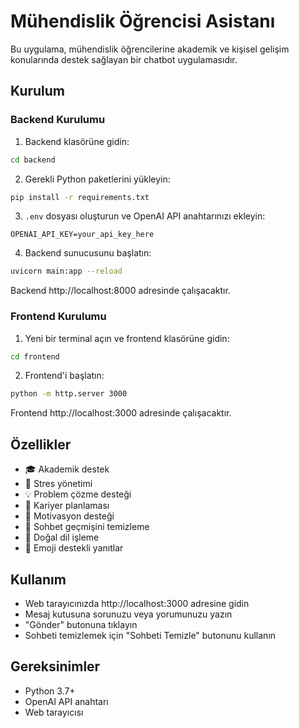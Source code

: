 # Mühendislik Öğrencisi Asistanı

Bu uygulama, mühendislik öğrencilerine akademik ve kişisel gelişim konularında destek sağlayan bir chatbot uygulamasıdır.

## Kurulum

### Backend Kurulumu

1. Backend klasörüne gidin:
```bash
cd backend
```

2. Gerekli Python paketlerini yükleyin:
```bash
pip install -r requirements.txt
```

3. `.env` dosyası oluşturun ve OpenAI API anahtarınızı ekleyin:
```
OPENAI_API_KEY=your_api_key_here
```

4. Backend sunucusunu başlatın:
```bash
uvicorn main:app --reload
```

Backend http://localhost:8000 adresinde çalışacaktır.

### Frontend Kurulumu

1. Yeni bir terminal açın ve frontend klasörüne gidin:
```bash
cd frontend
```

2. Frontend'i başlatın:
```bash
python -m http.server 3000
```

Frontend http://localhost:3000 adresinde çalışacaktır.

## Özellikler

- 🎓 Akademik destek
- 💪 Stres yönetimi
- 💡 Problem çözme desteği
- 🤝 Kariyer planlaması
- 💫 Motivasyon desteği
- 🔄 Sohbet geçmişini temizleme
- 💬 Doğal dil işleme
- 🌟 Emoji destekli yanıtlar

## Kullanım

- Web tarayıcınızda http://localhost:3000 adresine gidin
- Mesaj kutusuna sorunuzu veya yorumunuzu yazın
- "Gönder" butonuna tıklayın
- Sohbeti temizlemek için "Sohbeti Temizle" butonunu kullanın

## Gereksinimler

- Python 3.7+
- OpenAI API anahtarı
- Web tarayıcısı 